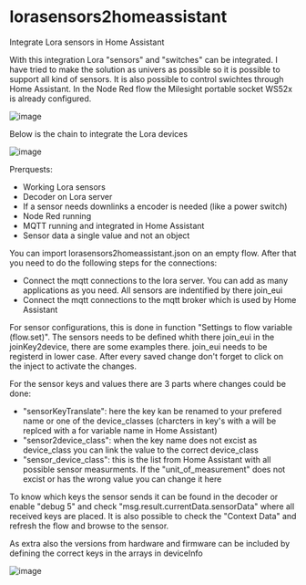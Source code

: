 # lorasensors2homeassistant
Integrate Lora sensors in Home Assistant

With this integration Lora "sensors" and "switches" can be integrated. I have tried to make the solution as univers as possible so it is possible to support all kind of sensors. It is also possible to control swichtes through Home Assistant. In the Node Red flow the Milesight portable socket WS52x is already configured.

![image](https://github.com/user-attachments/assets/ee9f0d4f-3f06-426f-8311-82cb20d8637e)

Below is the chain to integrate the Lora devices

![image](https://github.com/user-attachments/assets/96b2897e-cf5b-4b69-8fa1-196120f5b58c)

Prerquests:
 - Working Lora sensors
 - Decoder on Lora server
 - If a sensor needs downlinks a encoder is needed (like a power switch)
 - Node Red running
 - MQTT running and integrated in Home Assistant
 - Sensor data a single value and not an object

You can import lorasensors2homeassistant.json on an empty flow. After that you need to do the following steps for the connections:
 - Connect the mqtt connections to the lora server. You can add as many applications as you need. All sensors are indentified by there join_eui
 - Connect the mqtt connections to the mqtt broker which is used by Home Assistant

For sensor configurations, this is done in function "Settings to flow variable (flow.set)". The sensors needs to be defined whith there join_eui in the joinKey2device, there are some examples there. join_eui needs to be registerd in lower case. After every saved change don't forget to click on the inject to activate the changes.

For the sensor keys and values there are 3 parts where changes could be done:
 - "sensorKeyTranslate": here the key kan be renamed to your prefered name or one of the device_classes (charcters in key's with a <underscore> will be replced with a <space> for variable name in Home Assistant)
 - "sensor2device_class": when the key name does not excist as device_class you can link the value to the correct device_class
 - "sensor_device_class": this is the list from Home Assistant with all possible sensor measurments. If the "unit_of_measurement" does not excist or has the wrong value you can change it here

To know which keys the sensor sends it can be found in the decoder or enable "debug 5" and check "msg.result.currentData.sensorData" where all received keys are placed. It is also possible to check the "Context Data" and refresh the flow and browse to the sensor.

As extra also the versions from hardware and firmware can be included by defining the correct keys in the arrays in deviceInfo

![image](https://github.com/user-attachments/assets/0f35e7ac-0f97-4cd4-b1c7-2055b4487486)
